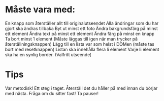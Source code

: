 
# Måste vara med: 
En knapp som återställer allt till originalutseendet
Alla ändringar som du har gjort ska ändras tillbaka
Byt ut minst ett foto
Ändra bakgrundsfärg på minst ett element
Ändra text på minst ett element
Ändra färg på minst en knapp
Ta bort minst 1 element (Måste läggas till igen när man trycker på återställningsknappen)
Lägg till en lista var som helst i DOMen (måste tas bort med resetknappen)
Listan ska innehålla flera li element
Varje li element ska ha en synlig border. (Valfritt utseende)


# Tips
Var metodisk! Ett steg i taget. Återställ det du håller på med innan du börjar med nästa. 
Fråga om du sitter fast!
Ta pauser!
